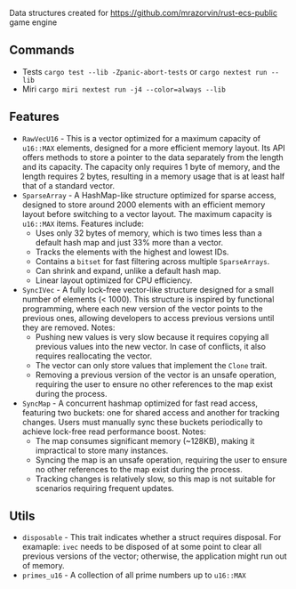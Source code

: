 Data structures created for https://github.com/mrazorvin/rust-ecs-public game engine

## Commands

- Tests `cargo test --lib -Zpanic-abort-tests` or `cargo nextest run --lib`
- Miri  `cargo miri nextest run -j4 --color=always --lib`

## Features

* `RawVecU16` - This is a vector optimized for a maximum capacity of `u16::MAX` elements, designed for a more efficient memory layout. Its API offers methods to store a pointer to the data separately from the length and its capacity. The capacity only requires 1 byte of memory, and the length requires 2 bytes, resulting in a memory usage that is at least half that of a standard vector.
* `SparseArray` - A HashMap-like structure optimized for sparse access, designed to store around 2000 elements with an efficient memory layout before switching to a vector layout. The maximum capacity is `u16::MAX` items. Features include:
    - Uses only 32 bytes of memory, which is two times less than a default hash map and just 33% more than a vector.
    - Tracks the elements with the highest and lowest IDs.
    - Contains a `bitset` for fast filtering across multiple `SparseArrays`.
    - Can shrink and expand, unlike a default hash map.
    - Linear layout optimized for CPU efficiency.
* `SyncIVec` - A fully lock-free vector-like structure designed for a small number of elements (< 1000). This structure is inspired by functional programming, where each new version of the vector points to the previous ones, allowing developers to access previous versions until they are removed. Notes:
  - Pushing new values is very slow because it requires copying all previous values into the new vector. In case of conflicts, it also requires reallocating the vector.
  - The vector can only store values that implement the `Clone` trait.
  - Removing a previous version of the vector is an unsafe operation, requiring the user to ensure no other references to the map exist during the process.
* `SyncMap` - A concurrent hashmap optimized for fast read access, featuring two buckets: one for shared access and another for tracking changes. Users must manually sync these buckets periodically to achieve lock-free read performance boost. Notes:
  - The map consumes significant memory (~128KB), making it impractical to store many instances.
  - Syncing the map is an unsafe operation, requiring the user to ensure no other references to the map exist during the process.
  - Tracking changes is relatively slow, so this map is not suitable for scenarios requiring frequent updates.

## Utils

* `disposable` - This trait indicates whether a struct requires disposal. For examaple: `ivec` needs to be disposed of at some point to clear all previous versions of the vector; otherwise, the application might run out of memory.
* `primes_u16` - A collection of all prime numbers up to `u16::MAX`


